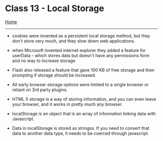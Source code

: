 # Class 13 - Local Storage

[Home](https://justinhamerly.github.io/reading-notes/)

---

- cookies were invented as a persistent local storage method, but they don't store very much, and they slow down web applications.
- when Microsoft invented internet explorer they added a feature for userData - which stores data but doesn't have any permissions form and no way to increase storage 
- Flash also released a feature that gave 100 KB of free storage and then prompting if storage should be increased.
- All early browser storage options were limited to a single browser or reliant on 3rd party plugins.

- HTML 5 storage is a way of storing information, and you can even leave your browser, and it works in pretty much any browser.
- localStorage is an object that is an array of information linking data with Javascript.
- Data in localStorage is stored as stringss.  If you need to convert that data to another data type, it needs to be coerced through javascript.